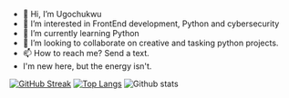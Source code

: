 - 👋 Hi, I’m Ugochukwu
- 👀 I’m interested in FrontEnd development, Python and cybersecurity
- 🌱 I’m currently learning Python
- 💞️ I’m looking to collaborate on creative and tasking python projects.
- 📫 How to reach me? Send a text.
- I'm new here, but the energy isn't.


[![GitHub Streak](http://github-readme-streak-stats.herokuapp.com?user=thebasilugo&theme=darcula&hide_border=true)](https://git.io/streak-stats)
[![Top Langs](https://github-readme-stats.vercel.app/api/top-langs/?username=thebasilugo&layout=compact&theme=vision-friendly-dark)](https://github.com/anuraghazra/github-readme-stats)
 ![Github stats](https://github-readme-stats.vercel.app/api?username=thebasilugo&theme=highcontrast&show_icons=true&count_private=true)

<!---
thebasilugo/thebasilugo is a ✨ special ✨ repository because its `README.md` (this file) appears on your GitHub profile.
You can click the Preview link to take a look at your changes.
--->

